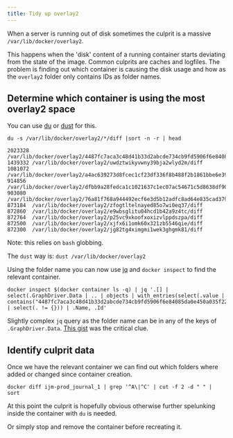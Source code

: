 ```yaml
---
title: Tidy up overlay2
---
```


When a server is running out of disk sometimes the culprit is a massive `/var/lib/docker/overlay2`.

This happens when the 'disk' content of a running container starts deviating from the state of the image.
Common culprits are caches and logfiles. The problem is finding out which container is causing the disk usage and how as the `overlay2` folder only contains IDs as folder names.

## Determine which container is using the most overlay2 space

You can use [du](https://linux.die.net/man/1/du) or [dust](https://github.com/bootandy/dust) for this.

```
du -s /var/lib/docker/overlay2/*/diff |sort -n -r | head

2023328 /var/lib/docker/overlay2/4487fc7aca3c48d41b33d2abcde734cb9fd5906f6e84085da0e450a035f222b7/diff
1439332 /var/lib/docker/overlay2/uwdztwikyvwny39bja2wlyd2m/diff
1081072 /var/lib/docker/overlay2/a4ac639273d8fcec1cf23df336f8b488f2b1861bbe6e39f438eace6491de69c5/diff
914856  /var/lib/docker/overlay2/dfbb9a28fedca1c1021637c1ec07ac54671c5d8638df90b8f7e3ab6beb2fa552/diff
903080  /var/lib/docker/overlay2/76a81f768a944492ecf6e3d5b12adfc8ad64e835cad379f5d54e11b3ea64e3d6/diff
873184  /var/lib/docker/overlay2/zfogtltelnayed85o7wi0eq37/diff
872860  /var/lib/docker/overlay2/e9wbsglitu04hcd1b42a9z4tc/diff
872764  /var/lib/docker/overlay2/p25vc9xkoofxoxizvlppdszpa/diff
872500  /var/lib/docker/overlay2/xjfx6i1omk60x321zb5546qie/diff
872300  /var/lib/docker/overlay2/jg82tg4ximgmi1wek3ghgmk81/diff
```

Note: this relies on `bash` globbing.

The `dust` way is: `dust /var/lib/docker/overlay2`

Using the folder name you can now use [jq](https://jqlang.github.io/jq/) and `docker inspect` to find the relevant container.

```
docker inspect $(docker container ls -q) | jq '.[] | select(.GraphDriver.Data | .. | objects | with_entries(select(.value | contains("4487fc7aca3c48d41b33d2abcde734cb9fd5906f6e84085da0e450a035f222b7"))) | select(. != {})) | .Name, .Id'
```

Slightly complex `jq` query as the folder name can be in any of the keys of `.GraphDriver.Data`. [This gist](https://gist.github.com/pedroxs/f0ee8c515eea0dbce2e23eea7c048e10) was the critical clue.

## Identify culprit data

Once we have the relevant container we can find out which folders where added or changed since container creation.

```
docker diff ijm-prod_journal_1 | grep '^A\|^C' | cut -f 2 -d " " | sort
```

At this point the culprit is hopefully obvious otherwise further spelunking inside the container with `du` is needed.

Or simply stop and remove the container before recreating it.
